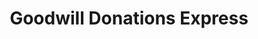 ---
title: "Goodwill Donations Express"
url: /clarksville/goodwill-donations-express/
shop: Kramladen
---
